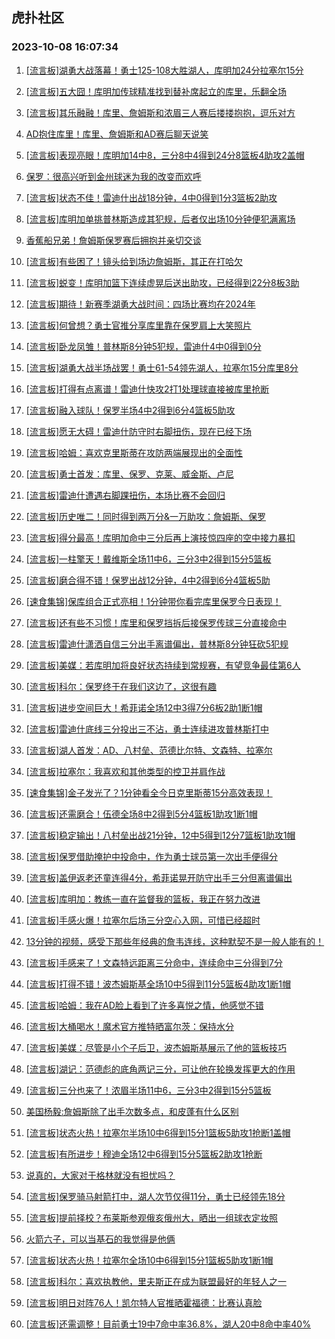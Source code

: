 ## 虎扑社区 
### 2023-10-08 16:07:34

1. [[流言板]湖勇大战落幕！勇士125-108大胜湖人，库明加24分拉塞尔15分](https://bbs.hupu.com/62382080.html)

2. [[流言板]五大囧！库明加传球精准找到替补席起立的库里，乐翻全场](https://bbs.hupu.com/62380410.html)

3. [[流言板]其乐融融！库里、詹姆斯和浓眉三人赛后搂搂抱抱，逗乐对方](https://bbs.hupu.com/62382362.html)

4. [AD抱住库里！库里、詹姆斯和AD赛后聊天说笑](https://bbs.hupu.com/62382196.html)

5. [[流言板]表现亮眼！库明加14中8，三分8中4得到24分8篮板4助攻2盖帽](https://bbs.hupu.com/62382047.html)

6. [保罗：很高兴听到金州球迷为我的改变而欢呼](https://bbs.hupu.com/62382745.html)

7. [[流言板]状态不佳！雷迪什出战18分钟，4中0得到1分3篮板2助攻](https://bbs.hupu.com/62382277.html)

8. [[流言板]库明加单挑普林斯造成其犯规，后者仅出场10分钟便犯满离场](https://bbs.hupu.com/62381731.html)

9. [香蕉船兄弟！詹姆斯保罗赛后拥抱并亲切交谈](https://bbs.hupu.com/62382278.html)

10. [[流言板]有些困了！镜头给到场边詹姆斯，其正在打哈欠](https://bbs.hupu.com/62381897.html)

11. [[流言板]蜕变！库明加篮下连续虚晃后送出助攻，已经得到22分8板3助](https://bbs.hupu.com/62381851.html)

12. [[流言板]期待！新赛季湖勇大战时间：四场比赛均在2024年](https://bbs.hupu.com/62382260.html)

13. [[流言板]何曾想？勇士官推分享库里靠在保罗肩上大笑照片](https://bbs.hupu.com/62382207.html)

14. [[流言板]卧龙凤雏！普林斯8分钟5犯规，雷迪什4中0得到0分](https://bbs.hupu.com/62381043.html)

15. [[流言板]湖勇大战半场战罢！勇士61-54领先湖人，拉塞尔15分库里8分](https://bbs.hupu.com/62380894.html)

16. [[流言板]打得有点离谱！雷迪什快攻2打1处理球直接被库里抢断](https://bbs.hupu.com/62380636.html)

17. [[流言板]融入球队！保罗半场4中2得到6分4篮板5助攻](https://bbs.hupu.com/62381008.html)

18. [[流言板]愿无大碍！雷迪什防守时右脚扭伤，现在已经下场](https://bbs.hupu.com/62381686.html)

19. [[流言板]哈姆：喜欢克里斯蒂在攻防两端展现出的全面性](https://bbs.hupu.com/62382604.html)

20. [[流言板]勇士首发：库里、保罗、克莱、威金斯、卢尼](https://bbs.hupu.com/62379668.html)

21. [[流言板]雷迪什遭遇右脚踝扭伤，本场比赛不会回归](https://bbs.hupu.com/62381902.html)

22. [[流言板]历史唯二！同时得到两万分&一万助攻：詹姆斯、保罗](https://bbs.hupu.com/62381166.html)

23. [[流言板]得分最高！库明加命中三分后再上演技惊四座的空中接力暴扣](https://bbs.hupu.com/62381745.html)

24. [[流言板]一柱擎天！戴维斯全场11中6，三分3中2得到15分5篮板](https://bbs.hupu.com/62382124.html)

25. [[流言板]磨合得不错！保罗出战12分钟，4中2得到6分4篮板5助](https://bbs.hupu.com/62382181.html)

26. [[速食集锦]保库组合正式亮相！1分钟带你看完库里保罗今日表现！](https://bbs.hupu.com/62382117.html)

27. [[流言板]还有些不习惯！库里和保罗挡拆后接保罗传球三分直接命中](https://bbs.hupu.com/62380487.html)

28. [[流言板]雷迪什潇洒自信三分出手离谱偏出，普林斯8分钟狂砍5犯规](https://bbs.hupu.com/62380577.html)

29. [[流言板]美媒：若库明加将良好状态持续到常规赛，有望竞争最佳第6人](https://bbs.hupu.com/62382373.html)

30. [[流言板]科尔：保罗终于在我们这边了，这很有趣](https://bbs.hupu.com/62382454.html)

31. [[流言板]进步空间巨大！希菲诺全场12中3得7分6板2助1断1帽](https://bbs.hupu.com/62382226.html)

32. [[流言板]雷迪什底线三分投出三不沾，勇士连续进攻普林斯打中](https://bbs.hupu.com/62380378.html)

33. [[流言板]湖人首发：AD、八村垒、范德比尔特、文森特、拉塞尔](https://bbs.hupu.com/62379414.html)

34. [[流言板]拉塞尔：我喜欢和其他类型的控卫并肩作战](https://bbs.hupu.com/62382352.html)

35. [[速食集锦]金子发光了？1分钟看全今日克里斯蒂15分高效表现！](https://bbs.hupu.com/62382470.html)

36. [[流言板]还需磨合！伍德全场8中2得到5分4篮板1助攻1断1帽](https://bbs.hupu.com/62382252.html)

37. [[流言板]稳定输出！八村垒出战21分钟，12中5得到12分7篮板1助攻1帽](https://bbs.hupu.com/62382017.html)

38. [[流言板]保罗借助掩护中投命中，作为勇士球员第一次出手便得分](https://bbs.hupu.com/62380097.html)

39. [[流言板]盖伊返老还童连得4分，希菲诺晃开防守出手三分但离谱偏出](https://bbs.hupu.com/62381359.html)

40. [[流言板]库明加：教练一直在监督我的篮板，我正在努力改进](https://bbs.hupu.com/62383179.html)

41. [[流言板]手感火爆！拉塞尔后场三分空心入网，可惜已经超时](https://bbs.hupu.com/62380865.html)

42. [13分钟的视频，感受下那些年经典的詹韦连线，这种默契不是一般人能有的！](https://bbs.hupu.com/62381598.html)

43. [[流言板]手感来了！文森特远距离三分命中，连续命中三分得到7分](https://bbs.hupu.com/62381217.html)

44. [[流言板]打得不错！波杰姆斯基全场10中5得到11分5篮板4助攻1断1帽](https://bbs.hupu.com/62382326.html)

45. [[流言板]哈姆：我在AD脸上看到了许多喜悦之情，他感觉不错](https://bbs.hupu.com/62383086.html)

46. [[流言板]大桶喝水！魔术官方推特晒富尔茨：保持水分](https://bbs.hupu.com/62383273.html)

47. [[流言板]美媒：尽管是小个子后卫，波杰姆斯基展示了他的篮板技巧](https://bbs.hupu.com/62382450.html)

48. [[流言板]湖记：范德彪的底角两记三分，可让他在轮换发挥更大的作用](https://bbs.hupu.com/62380908.html)

49. [[流言板]三分也来了！浓眉半场11中6，三分3中2得到15分5篮板](https://bbs.hupu.com/62380963.html)

50. [美国杨毅:詹姆斯除了出手次数多点，和皮蓬有什么区别](https://bbs.hupu.com/62379990.html)

51. [[流言板]状态火热！拉塞尔半场10中6得到15分1篮板5助攻1抢断1盖帽](https://bbs.hupu.com/62380945.html)

52. [[流言板]有所进步！穆迪全场12中6得到15分5篮板2助攻1抢断](https://bbs.hupu.com/62382312.html)

53. [说真的，大家对于格林就没有担忧吗？](https://bbs.hupu.com/62382044.html)

54. [[流言板]保罗骑马射箭打中，湖人次节仅得11分，勇士已经领先18分](https://bbs.hupu.com/62380679.html)

55. [[流言板]提前择校？布莱斯参观俄亥俄州大，晒出一组球衣定妆照](https://bbs.hupu.com/62379650.html)

56. [火箭六子，可以当基石的我觉得是他俩](https://bbs.hupu.com/62380882.html)

57. [[流言板]状态火热！拉塞尔全场10中6得到15分1篮板5助攻1断1帽](https://bbs.hupu.com/62382105.html)

58. [[流言板]科尔：喜欢执教他，里夫斯正在成为联盟最好的年轻人之一](https://bbs.hupu.com/62379380.html)

59. [[流言板]明日对阵76人！凯尔特人官推晒霍福德：比赛认真脸](https://bbs.hupu.com/62383352.html)

60. [[流言板]还需调整！目前勇士19中7命中率36.8%，湖人20中8命中率40%](https://bbs.hupu.com/62380316.html)

